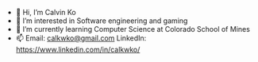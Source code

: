 - 👋 Hi, I’m Calvin Ko
- 👀 I’m interested in Software engineering and gaming
- 🌱 I’m currently learning Computer Science at Colorado School of Mines
- 📫 Email: calkwko@gmail.com LinkedIn: https://www.linkedin.com/in/calkwko/
